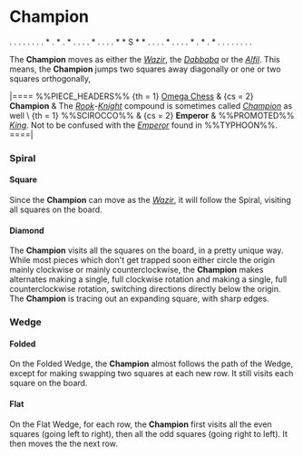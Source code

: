 # Champion

<div class = "movement">
. . . . . . .
. * . * . * .
. . . * . . .
. * * S * * .
. . . * . . .
. * . * . * .
. . . . . . .
</div>

The **Champion** moves as either the [*Wazir*](wazir.html), the 
[*Dabbaba*](dabbaba.html) or the [*Alfil*](alfil.html). This means,
the **Champion** jumps two squares away diagonally or one or
two squares orthogonally,

|====
%%PIECE_HEADERS%%
  {th = 1}  [Omega Chess](#wiki)
& {cs = 2}  **Champion**
&           The [*Rook*](rook.html)-[*Knight*](knight.html) compound
            is sometimes called [*Champion*](chancellor.html?piece=champion)
            as well \\
  {th = 1}  %%SCIROCCO%%
& {cs = 2}  **Emperor**
&           %%PROMOTED%% [*King*](king.html). Not to be confused with
            the [*Emperor*](emperor.html) found in %%TYPHOON%%.
====|

### Spiral

#### Square

Since the **Champion** can move as the [*Wazir*](wazir.html), it
will follow the Spiral, visiting all squares on the board.

#### Diamond

The **Champion** visits all the squares on the board, in a pretty unique
way. While most pieces which don't get trapped soon either circle the
origin mainly clockwise or mainly counterclockwise, the **Champion** makes
alternates making a single, full clockwise rotation and making a single, full
counterclockwise rotation, switching directions directly below the origin.
The **Champion** is tracing out an expanding square, with sharp edges.

### Wedge

#### Folded

On the Folded Wedge, the **Champion** almost follows the path of the Wedge,
except for making swapping two squares at each new row. It still visits
each square on the board.

#### Flat

On the Flat Wedge, for each row, the **Champion** first visits all the even
squares (going left to right), then all the odd squares (going right to left).
It then moves the the next row.
